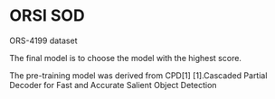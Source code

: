 # ORSI SOD
ORS-4199 dataset

The final model is to choose the model with the highest score.

The pre-training model was derived from CPD[1]
[1].Cascaded Partial Decoder for Fast and Accurate Salient Object Detection
